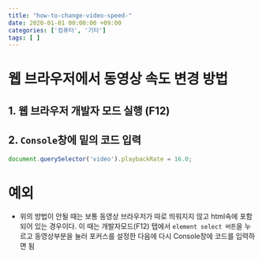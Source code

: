 ```yaml
---
title: "how-to-change-video-speed-"
date: 2020-01-01 00:00:00 +09:00
categories: ['컴퓨터', '기타']
tags: [ ]
---
```


# 웹 브라우저에서 동영상 속도 변경 방법
## 1. 웹 브라우저 개발자 모드 실행 (F12)

## 2. `Console`창에 밑의 코드 입력
```javascript
document.querySelector('video').playbackRate = 16.0;
```

# 예외
- 위의 방법이 안될 때는 보통 동영상 브라우저가 따로 띄워지지 않고 html속에 포함되어 있는 경우이다. 이 때는 개발자모드(F12) 탭에서 `element select 버튼`을 누르고 동영상부분을 눌러 포커스를 
설정한 다음에 다시 Console창에 코드를 입력하면 됨
